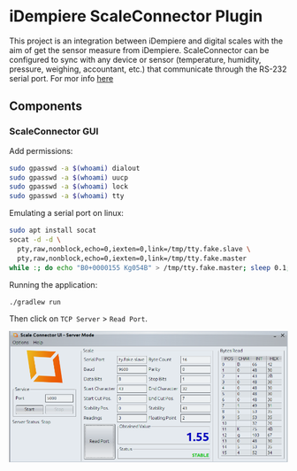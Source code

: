 # iDempiere ScaleConnector Plugin

This project is an integration between iDempiere and digital scales with the aim of get the sensor measure from
iDempiere. ScaleConnector can be configured to sync with any device or sensor (temperature, humidity, pressure,
weighing, accountant, etc.)
that communicate through the RS-232 serial port. For mor
info [here](https://wiki.idempiere.org/en/Plugin:_Scale_Connector)

## Components

### ScaleConnector GUI

Add permissions:

```bash
sudo gpasswd -a $(whoami) dialout
sudo gpasswd -a $(whoami) uucp
sudo gpasswd -a $(whoami) lock
sudo gpasswd -a $(whoami) tty
```

Emulating a serial port on linux:

```bash
sudo apt install socat
socat -d -d \
  pty,raw,nonblock,echo=0,iexten=0,link=/tmp/tty.fake.slave \
  pty,raw,nonblock,echo=0,iexten=0,link=/tmp/tty.fake.master
while :; do echo "B0+0000155 Kg054B" > /tmp/tty.fake.master; sleep 0.1; done
```

Running the application:

```bash
./gradlew run
```

Then click on `TCP Server` > `Read Port`.

![](screenshots/server-mode.png)